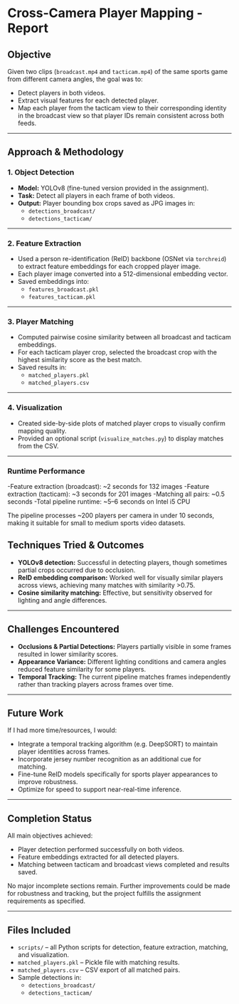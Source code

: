 # Cross-Camera Player Mapping - Report

## Objective

Given two clips (`broadcast.mp4` and `tacticam.mp4`) of the same sports game from different camera angles, the goal was to:

- Detect players in both videos.
- Extract visual features for each detected player.
- Map each player from the tacticam view to their corresponding identity in the broadcast view so that player IDs remain consistent across both feeds.

---

## Approach & Methodology

### 1. Object Detection

- **Model:** YOLOv8 (fine-tuned version provided in the assignment).
- **Task:** Detect all players in each frame of both videos.
- **Output:** Player bounding box crops saved as JPG images in:
  - `detections_broadcast/`
  - `detections_tacticam/`

---

### 2. Feature Extraction

- Used a person re-identification (ReID) backbone (OSNet via `torchreid`) to extract feature embeddings for each cropped player image.
- Each player image converted into a 512-dimensional embedding vector.
- Saved embeddings into:
  - `features_broadcast.pkl`
  - `features_tacticam.pkl`

---

### 3. Player Matching

- Computed pairwise cosine similarity between all broadcast and tacticam embeddings.
- For each tacticam player crop, selected the broadcast crop with the highest similarity score as the best match.
- Saved results in:
  - `matched_players.pkl`
  - `matched_players.csv`

---

### 4. Visualization

- Created side-by-side plots of matched player crops to visually confirm mapping quality.
- Provided an optional script (`visualize_matches.py`) to display matches from the CSV.

---

### Runtime Performance

-Feature extraction (broadcast): ~2 seconds for 132 images
-Feature extraction (tacticam): ~3 seconds for 201 images
-Matching all pairs: ~0.5 seconds
-Total pipeline runtime: ~5–6 seconds on Intel i5 CPU

The pipeline processes ~200 players per camera in under 10 seconds, making it suitable for small to medium sports video datasets.

## Techniques Tried & Outcomes

- **YOLOv8 detection:** Successful in detecting players, though sometimes partial crops occurred due to occlusion.
- **ReID embedding comparison:** Worked well for visually similar players across views, achieving many matches with similarity >0.75.
- **Cosine similarity matching:** Effective, but sensitivity observed for lighting and angle differences.

---

## Challenges Encountered

- **Occlusions & Partial Detections:** Players partially visible in some frames resulted in lower similarity scores.
- **Appearance Variance:** Different lighting conditions and camera angles reduced feature similarity for some players.
- **Temporal Tracking:** The current pipeline matches frames independently rather than tracking players across frames over time.

---

## Future Work

If I had more time/resources, I would:

- Integrate a temporal tracking algorithm (e.g. DeepSORT) to maintain player identities across frames.
- Incorporate jersey number recognition as an additional cue for matching.
- Fine-tune ReID models specifically for sports player appearances to improve robustness.
- Optimize for speed to support near-real-time inference.

---

## Completion Status

  All main objectives achieved:
- Player detection performed successfully on both videos.
- Feature embeddings extracted for all detected players.
- Matching between tacticam and broadcast views completed and results saved.

No major incomplete sections remain. Further improvements could be made for robustness and tracking, but the project fulfills the assignment requirements as specified.

---

## Files Included

- `scripts/` – all Python scripts for detection, feature extraction, matching, and visualization.
- `matched_players.pkl` – Pickle file with matching results.
- `matched_players.csv` – CSV export of all matched pairs.
- Sample detections in:
  - `detections_broadcast/`
  - `detections_tacticam/`

